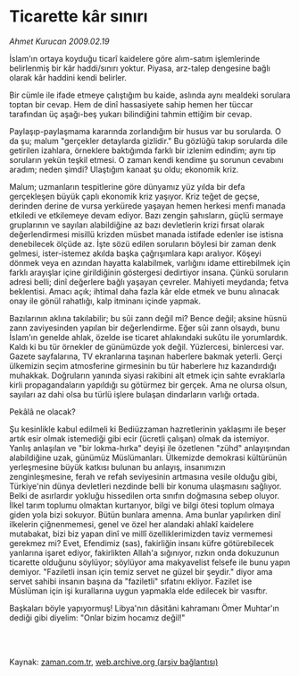 # Ticarette kâr sınırı

*Ahmet Kurucan 2009.02.19*

<td class="columnist-detail">
<p>İslam'ın ortaya koyduğu ticarî kaidelere göre alım-satım işlemlerinde belirlenmiş bir kâr haddi/sınırı yoktur. Piyasa, arz-talep dengesine bağlı olarak kâr haddini kendi belirler.</p>
<p>
<div id="haberMetinDiv">
<p>Bir cümle ile ifade etmeye çalıştığım bu kaide, aslında aynı mealdeki sorulara toptan bir cevap. Hem de dinî hassasiyete sahip hemen her tüccar tarafından üç aşağı-beş yukarı bilindiğini tahmin ettiğim bir cevap.
<p>Paylaşıp-paylaşmama kararında zorlandığım bir husus var bu sorularda. O da şu; malum "gerçekler detaylarda gizlidir." Bu gözlüğü takıp sorularda dile getirilen izahlara, örneklere baktığımda farklı bir izlenim edindim; aynı tip soruların yekün teşkil etmesi. O zaman kendi kendime şu sorunun cevabını aradım; neden şimdi? Ulaştığım kanaat şu oldu; ekonomik kriz.
<p>Malum; uzmanların tespitlerine göre dünyamız yüz yılda bir defa gerçekleşen büyük çaplı ekonomik kriz yaşıyor. Kriz teğet de geçse, derinden derine de vursa yerkürede yaşayan hemen herkesi menfi manada etkiledi ve etkilemeye devam ediyor. Bazı zengin şahısların, güçlü sermaye gruplarının ve sayıları alabildiğine az bazı devletlerin krizi fırsat olarak değerlendirmesi misillü krizden müsbet manada istifade edenler ise istisna denebilecek ölçüde az. İşte sözü edilen soruların böylesi bir zaman denk gelmesi, ister-istemez akılda başka çağrışımlara kapı aralıyor. Köşeyi dönmek veya en azından hayatta kalabilmek, varlığını idame ettirebilmek için farklı arayışlar içine girildiğinin göstergesi dedirtiyor insana. Çünkü soruların adresi belli; dinî değerlere bağlı yaşayan çevreler. Mahiyeti meydanda; fetva beklentisi. Amacı açık; ihtimal daha fazla kâr elde etmek ve bunu alınacak onay ile gönül rahatlığı, kalp itminanı içinde yapmak.
<p>Bazılarının aklına takılabilir; bu sûi zann değil mi? Bence değil; aksine hüsnü zann zaviyesinden yapılan bir değerlendirme. Eğer sûi zann olsaydı, bunu İslam'ın genelde ahlak, özelde ise ticaret ahlakındaki sukûtu ile yorumlardık. Kaldı ki bu tür örnekler de günümüzde yok değil. Yüzlercesi, binlercesi var. Gazete sayfalarına, TV ekranlarına taşınan haberlere bakmak yeterli. Gerçi ülkemizin seçim atmosferine girmesinin bu tür haberlere hız kazandırdığı muhakkak. Doğruların yanında siyasi rakibini alt etmek için sahte evraklarla kirli propagandaların yapıldığı su götürmez bir gerçek. Ama ne olursa olsun, sayıları az dahi olsa bu türlü işlere bulaşan dindarların varlığı ortada.
<p> Pekâlâ ne olacak?
<p> Şu kesinlikle kabul edilmeli ki Bediüzzaman hazretlerinin yaklaşımı ile beşer artık esir olmak istemediği gibi ecir (ücretli çalışan) olmak da istemiyor. Yanlış anlaşılan ve "bir lokma-hırka" deyişi ile özetlenen "zühd" anlayışından alabildiğine uzak, günümüz Müslümanları. Ülkemizde demokrasi kültürünün yerleşmesine büyük katkısı bulunan bu anlayış, insanımızın zenginleşmesine, ferah ve refah seviyesinin artmasına vesile olduğu gibi, Türkiye'nin dünya devletleri nezdinde belli bir konuma ulaşmasını sağlıyor. Belki de asırlardır yokluğu hissedilen orta sınıfın doğmasına sebep oluyor. İlkel tarım toplumu olmaktan kurtarıyor, bilgi ve bilgi ötesi toplum olmaya giden yola bizi sokuyor. Bütün bunlara amenna. Ama bunlar yapılırken dinî ilkelerin çiğnenmemesi, genel ve özel her alandaki ahlakî kaidelere mutabakat, bizi biz yapan dinî ve millî özelliklerimizden taviz vermemesi gerekmez mi? Evet, Efendimiz (sas), fakirliğin insanı küfre götürebilecek yanlarına işaret ediyor, fakirlikten Allah'a sığınıyor, rızkın onda dokuzunun ticarette olduğunu söylüyor; söylüyor ama makyavelist felsefe ile bunu yapın demiyor. "Faziletli insan için temiz servet ne güzel bir şeydir." diyor ama servet sahibi insanın başına da "faziletli" sıfatını ekliyor. Fazilet ise Müslüman için işi kurallarına uygun yapmakla elde edilecek bir vasıftır.
<p> Başkaları böyle yapıyormuş! Libya'nın dâsitâni kahramanı Ömer Muhtar'ın dediği gibi diyelim: "Onlar bizim hocamız değil!"</p></p></p></p></p></p></p></div>
</p>


<p><br>
		 </br></p></td>

Kaynak: [zaman.com.tr](http://zaman.com.tr/yazar.do?yazino=816837), [web.archive.org (arşiv bağlantısı)](http://web.archive.org/web/20111128102900/http://www.zaman.com.tr:80/yazar.do?yazino=816837)
